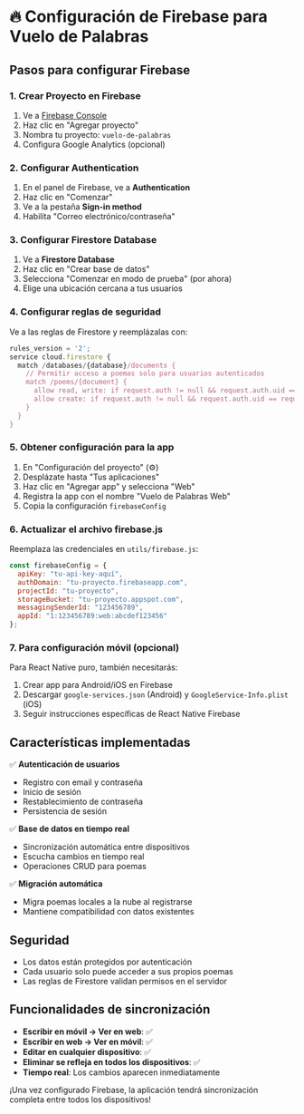 # 🔥 Configuración de Firebase para Vuelo de Palabras

## Pasos para configurar Firebase

### 1. Crear Proyecto en Firebase

1. Ve a [Firebase Console](https://console.firebase.google.com/)
2. Haz clic en "Agregar proyecto"
3. Nombra tu proyecto: `vuelo-de-palabras`
4. Configura Google Analytics (opcional)

### 2. Configurar Authentication

1. En el panel de Firebase, ve a **Authentication**
2. Haz clic en "Comenzar"
3. Ve a la pestaña **Sign-in method**
4. Habilita "Correo electrónico/contraseña"

### 3. Configurar Firestore Database

1. Ve a **Firestore Database**
2. Haz clic en "Crear base de datos"
3. Selecciona "Comenzar en modo de prueba" (por ahora)
4. Elige una ubicación cercana a tus usuarios

### 4. Configurar reglas de seguridad

Ve a las reglas de Firestore y reemplázalas con:

```javascript
rules_version = '2';
service cloud.firestore {
  match /databases/{database}/documents {
    // Permitir acceso a poemas solo para usuarios autenticados
    match /poems/{document} {
      allow read, write: if request.auth != null && request.auth.uid == resource.data.userId;
      allow create: if request.auth != null && request.auth.uid == request.resource.data.userId;
    }
  }
}
```

### 5. Obtener configuración para la app

1. En "Configuración del proyecto" (⚙️)
2. Desplázate hasta "Tus aplicaciones"
3. Haz clic en "Agregar app" y selecciona "Web"
4. Registra la app con el nombre "Vuelo de Palabras Web"
5. Copia la configuración `firebaseConfig`

### 6. Actualizar el archivo firebase.js

Reemplaza las credenciales en `utils/firebase.js`:

```javascript
const firebaseConfig = {
  apiKey: "tu-api-key-aquí",
  authDomain: "tu-proyecto.firebaseapp.com",
  projectId: "tu-proyecto",
  storageBucket: "tu-proyecto.appspot.com",
  messagingSenderId: "123456789",
  appId: "1:123456789:web:abcdef123456"
};
```

### 7. Para configuración móvil (opcional)

Para React Native puro, también necesitarás:

1. Crear app para Android/iOS en Firebase
2. Descargar `google-services.json` (Android) y `GoogleService-Info.plist` (iOS)
3. Seguir instrucciones específicas de React Native Firebase

## Características implementadas

✅ **Autenticación de usuarios**
- Registro con email y contraseña
- Inicio de sesión
- Restablecimiento de contraseña
- Persistencia de sesión

✅ **Base de datos en tiempo real**
- Sincronización automática entre dispositivos
- Escucha cambios en tiempo real
- Operaciones CRUD para poemas

✅ **Migración automática**
- Migra poemas locales a la nube al registrarse
- Mantiene compatibilidad con datos existentes

## Seguridad

- Los datos están protegidos por autenticación
- Cada usuario solo puede acceder a sus propios poemas
- Las reglas de Firestore validan permisos en el servidor

## Funcionalidades de sincronización

- **Escribir en móvil → Ver en web**: ✅
- **Escribir en web → Ver en móvil**: ✅
- **Editar en cualquier dispositivo**: ✅
- **Eliminar se refleja en todos los dispositivos**: ✅
- **Tiempo real**: Los cambios aparecen inmediatamente

¡Una vez configurado Firebase, la aplicación tendrá sincronización completa entre todos los dispositivos!